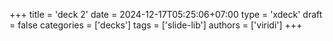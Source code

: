 +++
title = 'deck 2'
date = 2024-12-17T05:25:06+07:00
type = 'xdeck'
draft = false
categories = ['decks']
tags = ['slide-lib']
authors = ['viridi']
+++
